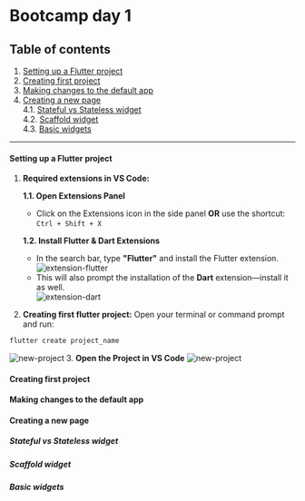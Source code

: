 # Bootcamp day 1

## Table of contents

1. [Setting up a Flutter project](#setting-up-a-flutter-project)
2. [Creating first project](#creating-first-project)
3. [Making changes to the default app](#making-changes-to-the-default-app)
4. [Creating a new page](#creating-a-new-page)  
   4.1. [Stateful vs Stateless widget](#stateful-vs-stateless-widget)  
   4.2. [Scaffold widget](#scaffold-widget)  
   4.3. [Basic widgets](#basic-widgets)

---

#### Setting up a Flutter project

1. **Required extensions in VS Code:**

   **1.1. Open Extensions Panel**

   - Click on the Extensions icon in the side panel **OR** use the shortcut: `Ctrl + Shift + X`

   **1.2. Install Flutter & Dart Extensions**

   - In the search bar, type **"Flutter"** and install the Flutter extension.  
     ![extension-flutter](https://aswin-asokan.github.io/iste_bootcamp/images/extension-flutter.png)
   - This will also prompt the installation of the **Dart** extension—install it as well.  
     ![extension-dart](https://aswin-asokan.github.io/iste_bootcamp/images/extension-dart.png)

2. **Creating first flutter project:**
   Open your terminal or command prompt and run:

```dart
flutter create project_name
```

![new-project](https://aswin-asokan.github.io/iste_bootcamp/images/new-project.png) 3. **Open the Project in VS Code**
![new-project](https://aswin-asokan.github.io/iste_bootcamp/images/vs-code.png)

#### Creating first project

#### Making changes to the default app

#### Creating a new page

##### Stateful vs Stateless widget

##### Scaffold widget

##### Basic widgets
